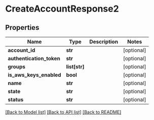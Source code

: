 # CreateAccountResponse2

## Properties
Name | Type | Description | Notes
------------ | ------------- | ------------- | -------------
**account_id** | **str** |  | [optional] 
**authentication_token** | **str** |  | [optional] 
**groups** | **list[str]** |  | [optional] 
**is_aws_keys_enabled** | **bool** |  | [optional] 
**name** | **str** |  | [optional] 
**state** | **str** |  | [optional] 
**status** | **str** |  | [optional] 

[[Back to Model list]](../README.md#documentation-for-models) [[Back to API list]](../README.md#documentation-for-api-endpoints) [[Back to README]](../README.md)


